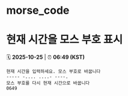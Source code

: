 # morse_code
# 현재 시간을 모스 부호 표시
<!-- MORSE_TIME_START -->
🗓️ **2025-10-25** | ⏰ **06:49 (KST)**

```
현재 시간을 입력하세요. 모스 부호로 바꿉니다
----- -.... ....- ----.
모스 부호를 다시 현재 시간으로 바꿉니다
0649
```
<!-- MORSE_TIME_END -->
